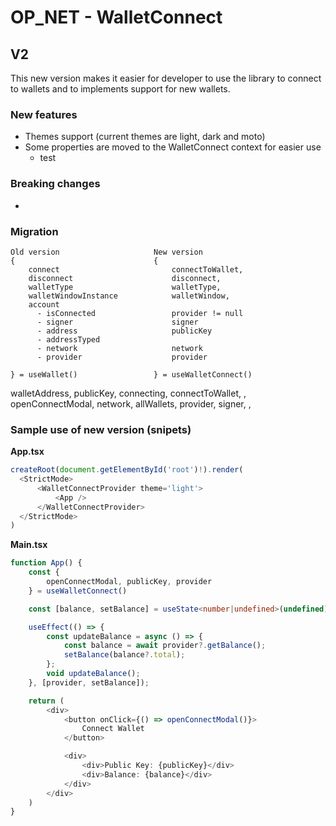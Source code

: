 # OP_NET - WalletConnect

## V2
This new version makes it easier for developer to use the library to connect to wallets and to implements support for new wallets.

### New features
 * Themes support (current themes are light, dark and moto)
 * Some properties are moved to the WalletConnect context for easier use
   * test

### Breaking changes
 * 

### Migration
```
Old version                     New version
{                               {
    connect                         connectToWallet,
    disconnect                      disconnect,
    walletType                      walletType,
    walletWindowInstance            walletWindow,
    account                     
      - isConnected                 provider != null
      - signer                      signer
      - address                     publicKey
      - addressTyped
      - network                     network
      - provider                    provider

} = useWallet()                 } = useWalletConnect()
```
walletAddress, publicKey, connecting, connectToWallet,
, openConnectModal, network, allWallets,
provider, signer, , 

### Sample use of new version (snipets)
**App.tsx**
```typescript jsx
createRoot(document.getElementById('root')!).render(
  <StrictMode>
      <WalletConnectProvider theme='light'>
          <App />
      </WalletConnectProvider>
  </StrictMode>
)
```

**Main.tsx**
```typescript jsx
function App() {
    const {
        openConnectModal, publicKey, provider
    } = useWalletConnect()

    const [balance, setBalance] = useState<number|undefined>(undefined)

    useEffect(() => {
        const updateBalance = async () => {
            const balance = await provider?.getBalance();
            setBalance(balance?.total);
        };
        void updateBalance();
    }, [provider, setBalance]);

    return (
        <div>
            <button onClick={() => openConnectModal()}>
                Connect Wallet
            </button>

            <div>
                <div>Public Key: {publicKey}</div>
                <div>Balance: {balance}</div>
            </div>
        </div>
    )
}
    
```